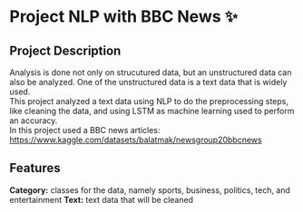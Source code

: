 # Project NLP with BBC News ✨
## Project Description
Analysis is done not only on strucutured data, but an unstructured data can also be analyzed. One of the unstructured data is a text data that is widely used.
<br> This project analyzed a text data using NLP to do the preprocessing steps, like cleaning the data, and using LSTM as machine learning used to perform an accuracy.
<br> In this project used a BBC news articles: https://www.kaggle.com/datasets/balatmak/newsgroup20bbcnews

## Features
**Category:** classes for the data, namely sports, business, politics, tech, and entertainment
**Text:** text data that will be cleaned
